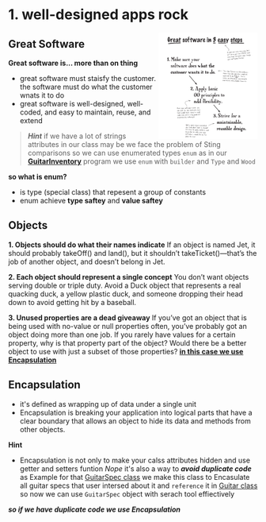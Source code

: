 # 1. well-designed apps rock

<p>
<img align="right" width=200 src="pic/greatSoftware.png">

## Great Software

**Great software is...
more than on thing**

- great software must staisfy the customer. the software must do what the customer wnats it to do
- great software is well-designed, well-coded, and easy to maintain, reuse, and extend
</p>

<p>

> ***Hint***
> if we have a lot of strings attributes in our class may be we face the problem of Sting comparisons so we can use enumerated types `enum` as in our [**GuitarInventory**](GuitarInventory/Program/) program we use `enum` with `builder` and `Type` and `Wood`

**so what is enum?**
- is type (special class) that repesent a group of constants
- enum achieve **type saftey** and **value saftey**
</p>

<p>

## Objects
**1. Objects should do what their names indicate**
If an object is named Jet, it should probably takeOff()
and land(), but it shouldn’t takeTicket()—that’s the job
of another object, and doesn’t belong in Jet.

**2. Each object should represent a single concept**
You don’t want objects serving double or triple duty.
Avoid a Duck object that represents a real quacking
duck, a yellow plastic duck, and someone dropping
their head down to avoid getting hit by a baseball.

**3. Unused properties are a dead giveaway**
If you’ve got an object that is being used with no-value
or null properties often, you’ve probably got an object
doing more than one job. If you rarely have values for a
certain property, why is that property part of the object?
Would there be a better object to use with just a subset
of those properties? [**in this case we use Encapsulation**](https://github.com/m7moudGadallah/Head-First-Object-oriented-Analysis-Design-breif/tree/main/01.Chapter%201.well-designed%20apps%20rock#encapsulation)

</p>


<p>

## Encapsulation
- it's defined as wrapping up of data under a single unit
- Encapsulation is breaking your application into logical
parts that have a clear boundary that allows an object to
hide its data and methods from other objects.

**Hint**
- Encapsulation is not only to make your calss attributes hidden and use getter and setters funtion *Nope* it's also a way to ***avoid duplicate code*** as Example for that [GuitarSpec class](GuitarInventory/Program/myUtil/GuitarSpec.java) we make this class to Encasulate all guitar specs that user intersed about it and `reference` it in [Guitar class](GuitarInventory/Program/myUtil/Guitar.java) so now we can use `GuitarSpec` object with serach tool effiectively

***so if we have duplicate code we use Encapsulation***

</p>
